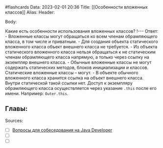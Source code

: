 #flashcards
Data: 2023-02-01 20:36
Title: [[Особенности вложенных классов]]
Alias:
Header:



Body:



Какие есть особенности использования вложенных классов?
!---
Ответ:
	- Вложенные классы могут обращаться ко всем членам обрамляющего класса, в том числе и приватным.
	- Для создания объекта статического вложенного класса объект внешнего класса не требуется.
	- Из объекта статического вложенного класса нельзя обращаться к не статическим членам обрамляющего класса напрямую, а только через ссылку на экземпляр внешнего класса.
	- Обычные вложенные классы не могут содержать статических методов, блоков инициализации и классов. Статические вложенные классы – могут.
	- В объекте обычного вложенного класса хранится ссылка на объект внешнего класса. Внутри статической такой ссылки нет. Доступ к экземпляру обрамляющего класса осуществляется через указание `.this` после его имени. Например: `Outer.this`.
<!--SR:!2023-02-04,1,130-->




Главы:
-


Sources:
- [ ] [Вопросы для собеседования на Java Developer](https://github.com/enhorse/java-interview/blob/master/README.md#%D0%9E%D0%9E%D0%9F)
- [ ] []()
- [ ] []()
